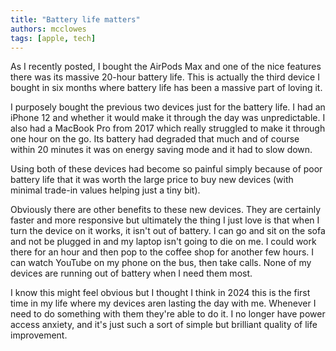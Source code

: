 ```yaml
---
title: "Battery life matters"
authors: mcclowes
tags: [apple, tech]
---
```


As I recently posted, I bought the AirPods Max and one of the nice features there was its massive 20-hour battery life.
This is actually the third device I bought in six months where battery life has been a massive part of loving it. 

<!--truncate-->

I purposely bought the previous two devices just for the battery life. I had an iPhone 12 and whether it would make it through the day was unpredictable. 
I also had a MacBook Pro from 2017 which really struggled to make it through one hour on the go. Its battery had degraded that much and of course within 20 minutes it was on energy saving mode and it had to slow down.

Using both of these devices had become so painful simply because of poor battery life that it was worth the large price to buy new 
devices (with minimal trade-in values helping just a tiny bit). 

Obviously there are other benefits to these new devices. They are certainly faster and more responsive but ultimately the thing I 
just love is that when I turn the device on it works, it isn't out of battery. 
I can go and sit on the sofa and not be plugged in and my laptop isn't going to die on me. I could work there for an hour and then pop to the coffee shop for another few hours. 
I can watch YouTube on my phone on the bus, then take calls. None of my devices are running out of battery when I need them most. 

I know this might feel obvious but I thought I think in 2024 this is the first time in my life where my devices 
aren lasting the day with me. Whenever I need to do something with them they're able to do it. 
I no longer have power access anxiety, and it's just such a sort of simple but brilliant quality of life improvement.
